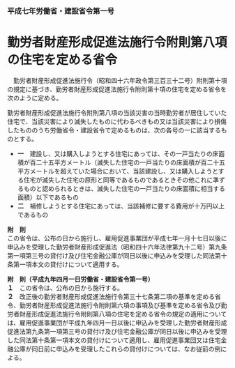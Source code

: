 ### 平成七年労働省・建設省令第一号  
# 勤労者財産形成促進法施行令附則第八項の住宅を定める省令  
　勤労者財産形成促進法施行令（昭和四十六年政令第三百三十二号）附則第十項の規定に基づき、勤労者財産形成促進法施行令附則第十項の住宅を定める省令を次のように定める。  
  
勤労者財産形成促進法施行令附則第八項の当該災害の当時勤労者が居住していた住宅で、当該災害により滅失したものに代わるべきもの又は当該災害により損傷したもののうち労働省令・建設省令で定めるものは、次の各号の一に該当するものとする。  
* **一**　建設し、又は購入しようとする住宅にあっては、その一戸当たりの床面積が百二十五平方メートル（滅失した住宅の一戸当たりの床面積が百二十五平方メートルを超えていた場合において、当該建設し、又は購入しようとする住宅が滅失した住宅の原形と同等であるものであるときその他これに準ずるものと認められるときは、滅失した住宅の一戸当たりの床面積に相当する面積）以下であるもの  
* **二**　補修しようとする住宅にあっては、当該補修に要する費用が十万円以上であるもの  
  
**附　則**  
この省令は、公布の日から施行し、雇用促進事業団が平成七年一月十七日以後に申込みを受理した勤労者財産形成促進法（昭和四十六年法律第九十二号）第九条第一項第三号の貸付け及び住宅金融公庫が同日以後に申込みを受理した同法第十条第一項本文の貸付けについて適用する。  
  
**附　則（平成九年四月一日労働省・建設省令第一号）**  
**１**　この省令は、公布の日から施行する。  
**２**　改正後の勤労者財産形成促進法施行令第三十七条第二項の基準を定める省令、勤労者財産形成促進法施行令附則第六項の事項及び基準を定める省令及び勤労者財産形成促進法施行令附則第八項の住宅を定める省令の規定の適用については、雇用促進事業団が平成九年四月一日以後に申込みを受理した勤労者財産形成促進法第九条第一項第三号の貸付け及び住宅金融公庫が同日以後に申込みを受理した同法第十条第一項本文の貸付けについて適用し、雇用促進事業団又は住宅金融公庫が同日前に申込みを受理したこれらの貸付けについては、なお従前の例による。  
  
